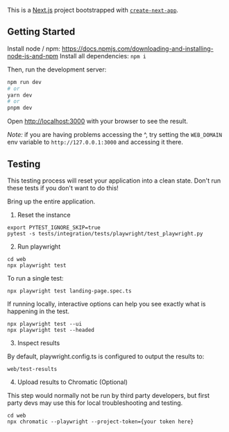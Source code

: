 <!-- ONYX_METADATA={"link": "https://github.com/onyx-dot-app/onyx/blob/main/web/README.md"} -->

This is a [Next.js](https://nextjs.org/) project bootstrapped with [`create-next-app`](https://github.com/vercel/next.js/tree/canary/packages/create-next-app).

## Getting Started

Install node / npm: https://docs.npmjs.com/downloading-and-installing-node-js-and-npm
Install all dependencies: `npm i`

Then, run the development server:

```bash
npm run dev
# or
yarn dev
# or
pnpm dev
```

Open [http://localhost:3000](http://localhost:3000) with your browser to see the result.

_Note:_ if you are having problems accessing the ^, try setting the `WEB_DOMAIN` env variable to
`http://127.0.0.1:3000` and accessing it there.

## Testing

This testing process will reset your application into a clean state.
Don't run these tests if you don't want to do this!

Bring up the entire application.

1. Reset the instance

```cd backend
export PYTEST_IGNORE_SKIP=true
pytest -s tests/integration/tests/playwright/test_playwright.py
```

2. Run playwright

```
cd web
npx playwright test
```

To run a single test:
```
npx playwright test landing-page.spec.ts
```

If running locally, interactive options can help you see exactly what is happening in 
the test.

```
npx playwright test --ui
npx playwright test --headed
```

3. Inspect results

By default, playwright.config.ts is configured to output the results to:

```
web/test-results
```

4. Upload results to Chromatic (Optional)

This step would normally not be run by third party developers, but first party devs
may use this for local troubleshooting and testing.

```
cd web
npx chromatic --playwright --project-token={your token here}
```

